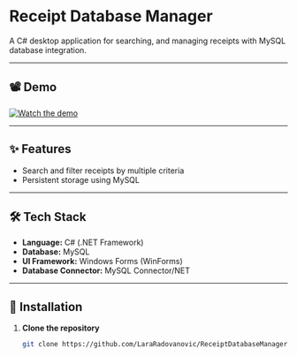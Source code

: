 # Receipt Database Manager
A C# desktop application for searching, and managing receipts with MySQL database integration.

---

## 📽 Demo
[![Watch the demo](https://img.shields.io/badge/YouTube-Video-red?logo=youtube&logoColor=white)](https://youtu.be/eWIPToThGyg)

---

## ✨ Features
- Search and filter receipts by multiple criteria
- Persistent storage using MySQL

---

## 🛠 Tech Stack
- **Language:** C# (.NET Framework)
- **Database:** MySQL
- **UI Framework:** Windows Forms (WinForms)
- **Database Connector:** MySQL Connector/NET

---

## 🚀 Installation

1. **Clone the repository**
   ```bash
   git clone https://github.com/LaraRadovanovic/ReceiptDatabaseManager.git

